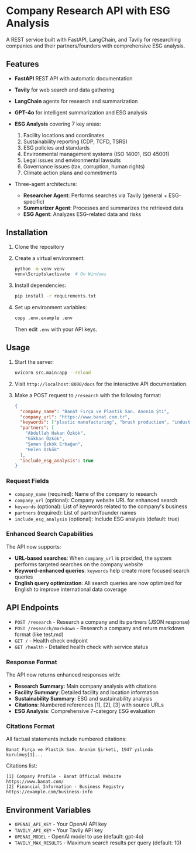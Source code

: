 # Company Research API with ESG Analysis

A REST service built with FastAPI, LangChain, and Tavily for researching companies and their partners/founders with comprehensive ESG analysis.

## Features

- **FastAPI** REST API with automatic documentation
- **Tavily** for web search and data gathering
- **LangChain** agents for research and summarization
- **GPT-4o** for intelligent summarization and ESG analysis
- **ESG Analysis** covering 7 key areas:
  1. Facility locations and coordinates
  2. Sustainability reporting (CDP, TCFD, TSRS)
  3. ESG policies and standards
  4. Environmental management systems (ISO 14001, ISO 45001)
  5. Legal issues and environmental lawsuits
  6. Governance issues (tax, corruption, human rights)
  7. Climate action plans and commitments

- Three-agent architecture:
  - **Researcher Agent**: Performs searches via Tavily (general + ESG-specific)
  - **Summarizer Agent**: Processes and summarizes the retrieved data
  - **ESG Agent**: Analyzes ESG-related data and risks

## Installation

1. Clone the repository
2. Create a virtual environment:
   ```bash
   python -m venv venv
   venv\Scripts\activate  # On Windows
   ```

3. Install dependencies:
   ```bash
   pip install -r requirements.txt
   ```

4. Set up environment variables:
   ```bash
   copy .env.example .env
   ```
   Then edit `.env` with your API keys.

## Usage

1. Start the server:
   ```bash
   uvicorn src.main:app --reload
   ```

2. Visit `http://localhost:8000/docs` for the interactive API documentation.

3. Make a POST request to `/research` with the following format:
   ```json
   {
     "company_name": "Banat Fırça ve Plastik San. Anonim Şti",
     "company_url": "https://www.banat.com.tr",
     "keywords": ["plastic manufacturing", "brush production", "industrial materials"],
     "partners": [
       "Abdullah Hakan Özkök", 
       "Gökhan Özkök", 
       "Şemen Özkök Erbağan",
       "Helen Özkök"
     ],
     "include_esg_analysis": true
   }
   ```

### Request Fields

- `company_name` (required): Name of the company to research
- `company_url` (optional): Company website URL for enhanced search
- `keywords` (optional): List of keywords related to the company's business
- `partners` (required): List of partner/founder names
- `include_esg_analysis` (optional): Include ESG analysis (default: true)

### Enhanced Search Capabilities

The API now supports:
- **URL-based searches**: When `company_url` is provided, the system performs targeted searches on the company website
- **Keyword-enhanced queries**: `keywords` help create more focused search queries
- **English query optimization**: All search queries are now optimized for English to improve international data coverage

## API Endpoints

- `POST /research` - Research a company and its partners (JSON response)
- `POST /research/markdown` - Research a company and return markdown format (like test.md)
- `GET /` - Health check endpoint
- `GET /health` - Detailed health check with service status

### Response Format

The API now returns enhanced responses with:
- **Research Summary**: Main company analysis with citations
- **Facility Summary**: Detailed facility and location information
- **Sustainability Summary**: ESG and sustainability analysis
- **Citations**: Numbered references [1], [2], [3] with source URLs
- **ESG Analysis**: Comprehensive 7-category ESG evaluation

### Citations Format

All factual statements include numbered citations:
```
Banat Fırça ve Plastik San. Anonim Şirketi, 1947 yılında kurulmuş[1]...
```

Citations list:
```
[1] Company Profile - Banat Official Website
https://www.banat.com/
[2] Financial Information - Business Registry
https://example.com/business-info
```

## Environment Variables

- `OPENAI_API_KEY` - Your OpenAI API key
- `TAVILY_API_KEY` - Your Tavily API key
- `OPENAI_MODEL` - OpenAI model to use (default: gpt-4o)
- `TAVILY_MAX_RESULTS` - Maximum search results per query (default: 10)
